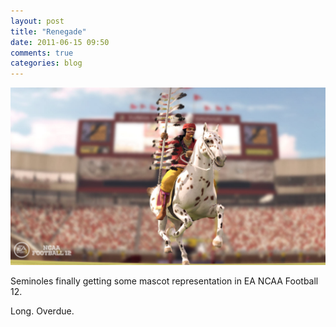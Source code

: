 ```yaml
---
layout: post
title: "Renegade"
date: 2011-06-15 09:50
comments: true
categories: blog
---
```


![Osceola and Renegade]

Seminoles finally getting some mascot representation in EA NCAA Football 12.

Long. Overdue.

[Osceola and Renegade]: /images/osceola.jpg
